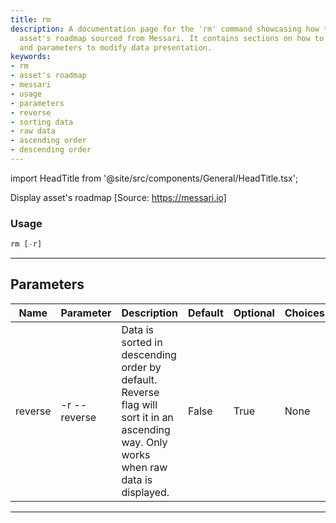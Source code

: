 ```yaml
---
title: rm
description: A documentation page for the 'rm' command showcasing how to display an
  asset's roadmap sourced from Messari. It contains sections on how to use this command,
  and parameters to modify data presentation.
keywords:
- rm
- asset's roadmap
- messari
- usage
- parameters
- reverse
- sorting data
- raw data
- ascending order
- descending order
---
```


import HeadTitle from '@site/src/components/General/HeadTitle.tsx';

<HeadTitle title="crypto /dd/rm - Reference | OpenBB Terminal Docs" />

Display asset's roadmap [Source: https://messari.io]

### Usage

```python wordwrap
rm [-r]
```

---

## Parameters

| Name | Parameter | Description | Default | Optional | Choices |
| ---- | --------- | ----------- | ------- | -------- | ------- |
| reverse | -r  --reverse | Data is sorted in descending order by default. Reverse flag will sort it in an ascending way. Only works when raw data is displayed. | False | True | None |

---
